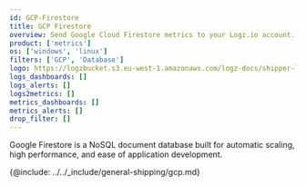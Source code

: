 ```yaml
---
id: GCP-Firestore
title: GCP Firestore
overview: Send Google Cloud Firestore metrics to your Logz.io account.
product: ['metrics']
os: ['windows', 'linux']
filters: ['GCP', 'Database']
logo: https://logzbucket.s3.eu-west-1.amazonaws.com/logz-docs/shipper-logos/firestore.png
logs_dashboards: []
logs_alerts: []
logs2metrics: []
metrics_dashboards: []
metrics_alerts: []
drop_filter: []
---
```




Google Firestore is a NoSQL document database built for automatic scaling, high performance, and ease of application development. 


{@include: ../../_include/general-shipping/gcp.md}  
